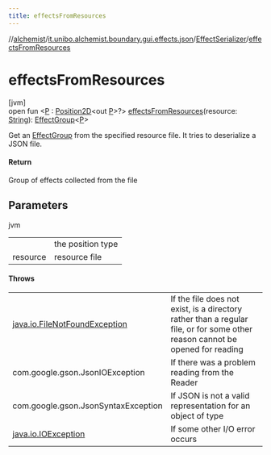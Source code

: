 ```yaml
---
title: effectsFromResources
---
```

//[alchemist](../../../index.html)/[it.unibo.alchemist.boundary.gui.effects.json](../index.html)/[EffectSerializer](index.html)/[effectsFromResources](effects-from-resources.html)



# effectsFromResources



[jvm]\
open fun <[P](effects-from-resources.html) : [Position2D](../../it.unibo.alchemist.model.interfaces/-position2-d/index.html)<out [P](effect-from-file.html)>?> [effectsFromResources](effects-from-resources.html)(resource: [String](https://docs.oracle.com/javase/8/docs/api/java/lang/String.html)): [EffectGroup](../../it.unibo.alchemist.boundary.gui.effects/-effect-group/index.html)<[P](effect-from-file.html)>



Get an [EffectGroup](../../it.unibo.alchemist.boundary.gui.effects/-effect-group/index.html) from the specified resource file. It tries to deserialize a JSON file.



#### Return



Group of effects collected from the file



## Parameters


jvm

| | |
|---|---|
| <P> | the position type |
| resource | resource file |



#### Throws


| | |
|---|---|
| [java.io.FileNotFoundException](https://docs.oracle.com/javase/8/docs/api/java/io/FileNotFoundException.html) | If the file does not exist, is a directory rather than a regular file, or for some other reason cannot be opened for reading |
| com.google.gson.JsonIOException | If there was a problem reading from the Reader |
| com.google.gson.JsonSyntaxException | If JSON is not a valid representation for an object of type |
| [java.io.IOException](https://docs.oracle.com/javase/8/docs/api/java/io/IOException.html) | If some other I/O error occurs |



